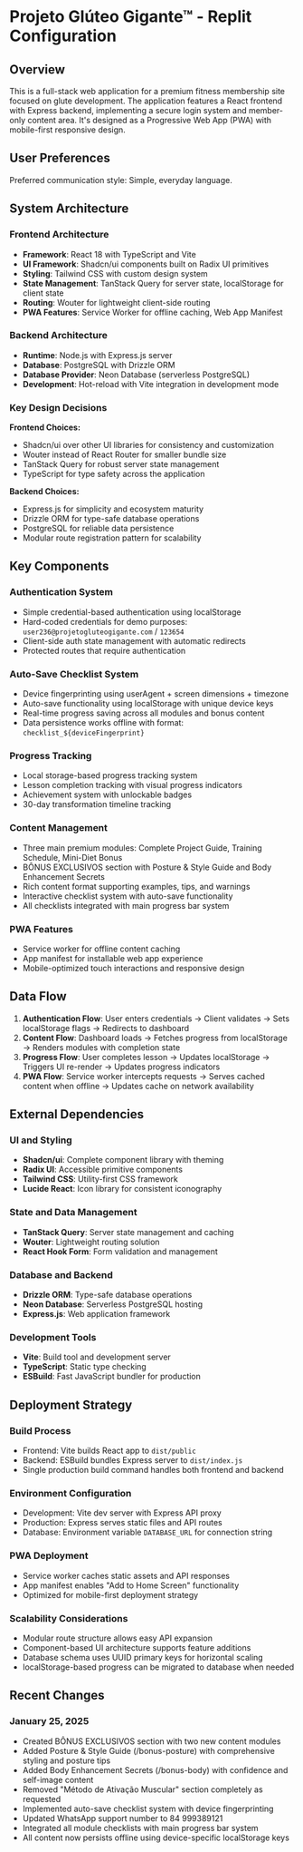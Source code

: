 # Projeto Glúteo Gigante™ - Replit Configuration

## Overview

This is a full-stack web application for a premium fitness membership site focused on glute development. The application features a React frontend with Express backend, implementing a secure login system and member-only content area. It's designed as a Progressive Web App (PWA) with mobile-first responsive design.

## User Preferences

Preferred communication style: Simple, everyday language.

## System Architecture

### Frontend Architecture
- **Framework**: React 18 with TypeScript and Vite
- **UI Framework**: Shadcn/ui components built on Radix UI primitives
- **Styling**: Tailwind CSS with custom design system
- **State Management**: TanStack Query for server state, localStorage for client state
- **Routing**: Wouter for lightweight client-side routing
- **PWA Features**: Service Worker for offline caching, Web App Manifest

### Backend Architecture  
- **Runtime**: Node.js with Express.js server
- **Database**: PostgreSQL with Drizzle ORM
- **Database Provider**: Neon Database (serverless PostgreSQL)
- **Development**: Hot-reload with Vite integration in development mode

### Key Design Decisions

**Frontend Choices:**
- Shadcn/ui over other UI libraries for consistency and customization
- Wouter instead of React Router for smaller bundle size
- TanStack Query for robust server state management
- TypeScript for type safety across the application

**Backend Choices:**
- Express.js for simplicity and ecosystem maturity
- Drizzle ORM for type-safe database operations
- PostgreSQL for reliable data persistence
- Modular route registration pattern for scalability

## Key Components

### Authentication System
- Simple credential-based authentication using localStorage
- Hard-coded credentials for demo purposes: `user236@projetogluteogigante.com` / `123654`
- Client-side auth state management with automatic redirects
- Protected routes that require authentication

### Auto-Save Checklist System
- Device fingerprinting using userAgent + screen dimensions + timezone
- Auto-save functionality using localStorage with unique device keys
- Real-time progress saving across all modules and bonus content
- Data persistence works offline with format: `checklist_${deviceFingerprint}`

### Progress Tracking
- Local storage-based progress tracking system
- Lesson completion tracking with visual progress indicators
- Achievement system with unlockable badges
- 30-day transformation timeline tracking

### Content Management
- Three main premium modules: Complete Project Guide, Training Schedule, Mini-Diet Bonus
- BÔNUS EXCLUSIVOS section with Posture & Style Guide and Body Enhancement Secrets
- Rich content format supporting examples, tips, and warnings
- Interactive checklist system with auto-save functionality
- All checklists integrated with main progress bar system

### PWA Features
- Service worker for offline content caching
- App manifest for installable web app experience
- Mobile-optimized touch interactions and responsive design

## Data Flow

1. **Authentication Flow**: User enters credentials → Client validates → Sets localStorage flags → Redirects to dashboard
2. **Content Flow**: Dashboard loads → Fetches progress from localStorage → Renders modules with completion state
3. **Progress Flow**: User completes lesson → Updates localStorage → Triggers UI re-render → Updates progress indicators
4. **PWA Flow**: Service worker intercepts requests → Serves cached content when offline → Updates cache on network availability

## External Dependencies

### UI and Styling
- **Shadcn/ui**: Complete component library with theming
- **Radix UI**: Accessible primitive components
- **Tailwind CSS**: Utility-first CSS framework
- **Lucide React**: Icon library for consistent iconography

### State and Data Management
- **TanStack Query**: Server state management and caching
- **Wouter**: Lightweight routing solution
- **React Hook Form**: Form validation and management

### Database and Backend
- **Drizzle ORM**: Type-safe database operations
- **Neon Database**: Serverless PostgreSQL hosting
- **Express.js**: Web application framework

### Development Tools
- **Vite**: Build tool and development server
- **TypeScript**: Static type checking
- **ESBuild**: Fast JavaScript bundler for production

## Deployment Strategy

### Build Process
- Frontend: Vite builds React app to `dist/public`
- Backend: ESBuild bundles Express server to `dist/index.js`
- Single production build command handles both frontend and backend

### Environment Configuration
- Development: Vite dev server with Express API proxy
- Production: Express serves static files and API routes
- Database: Environment variable `DATABASE_URL` for connection string

### PWA Deployment
- Service worker caches static assets and API responses
- App manifest enables "Add to Home Screen" functionality
- Optimized for mobile-first deployment strategy

### Scalability Considerations
- Modular route structure allows easy API expansion
- Component-based UI architecture supports feature additions
- Database schema uses UUID primary keys for horizontal scaling
- localStorage-based progress can be migrated to database when needed

## Recent Changes

### January 25, 2025
- Created BÔNUS EXCLUSIVOS section with two new content modules
- Added Posture & Style Guide (/bonus-posture) with comprehensive styling and posture tips
- Added Body Enhancement Secrets (/bonus-body) with confidence and self-image content
- Removed "Método de Ativação Muscular" section completely as requested
- Implemented auto-save checklist system with device fingerprinting
- Updated WhatsApp support number to 84 999389121
- Integrated all module checklists with main progress bar system
- All content now persists offline using device-specific localStorage keys